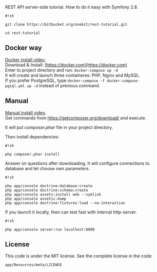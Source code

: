 REST API server-side tutorial. How to do it easy with Symfony 2.8.

```
#!sh

git clone https://bitbucket.org/onekit/rest-tutorial.git

cd rest-tutorial
```

## Docker way ##
[Docker install video](https://www.youtube.com/watch?v=a3IFkmxmzFk).  
Download & Install: [https://docker.com](https://docker.com)  
Enter to project directory and run: ```docker-compose up -d```  
It will create and launch three containeres: PHP, Nginx and MySQL.  
If you prefer PostgreSQL, type ```docker-compose -f docker-compose-pgsql.yml up -d``` instead of previous command.  

## Manual ##
[Manual install video](https://www.youtube.com/watch?v=nz1qudAh5hk).  
Get commands from https://getcomposer.org/download/
and execute.

It will put *composer.phar* file in your project directory.  

Then install dependencies:


```
#!sh

php composer.phar install
```


Answer on questions after downloading. It will configure connections to database and let choose own parameters.  


```
#!sh

php app/console doctrine:database:create
php app/console doctrine:schema:create
php app/console assets:install web --symlink
php app/console assetic:dump
php app/console doctrine:fixtures:load --no-interaction
```



If you launch it locally, then can test fast with internal http-server.

```
#!sh

php app/console server:run localhost:8080

```

License
-------

This code is under the MIT license. See the complete license in the code:

    app/Resources/meta/LICENSE